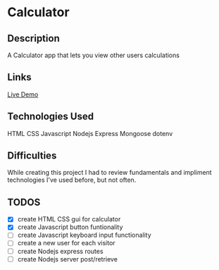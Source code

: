 # Calculator

## Description

A Calculator app that lets you view other users calculations

## Links

[Live Demo](https://clue355.github.io/calculator/)

## Technologies Used

HTML CSS Javascript Nodejs Express Mongoose dotenv

## Difficulties

While creating this project I had to review fundamentals and impliment technologies I've used before, but not often.

## TODOS

- [x] create HTML CSS gui for calculator
- [x] create Javascript button funtionality
- [ ] create Javascript keyboard input functionality
- [ ] create a new user for each visitor
- [ ] create Nodejs express routes
- [ ] create Nodejs server post/retrieve
